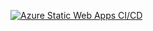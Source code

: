 [![Azure Static Web Apps CI/CD](https://github.com/Lidzfreak3000/Portfolio/actions/workflows/azure-static-web-apps-jolly-wave-0c0a1110f.yml/badge.svg?branch=main)](https://github.com/Lidzfreak3000/Portfolio/actions/workflows/azure-static-web-apps-jolly-wave-0c0a1110f.yml)
